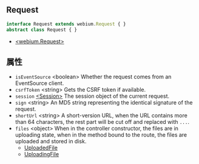 <!-- title: Request; order: 11 -->

## Request

```ts
interface Request extends webium.Request { }
abstract class Request { }
```

- [\<webium.Request\>](https://github.com/hyurl/webium#request)

## 属性

- `isEventSource` \<boolean\> Whether the request comes from an EventSource
    client.
- `csrfToken` \<string\> Gets the CSRF token if available.
- `session` [\<Session\>](./Session) The session object of the current request.
- `sign` \<string\> An MD5 string representing the identical signature of the
    request.
- `shortUrl` \<string\> A short-version URL, when the URL contains more than 64
    characters, the rest part will be cut off and replaced with `...`.
- `files` \<object\> When in the controller constructor, the files are in
    uploading state, when in the method bound to the route, the files are
    uploaded and stored in disk.
    - [UploadedFile](./UploadedFile)
    - [UploadingFile](./UploadedFile#UploadingFile)
